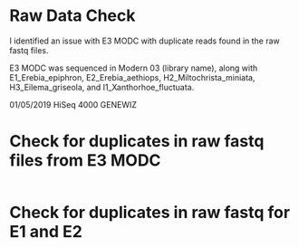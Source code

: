 # Raw Data Check

I identified an issue with E3 MODC with duplicate reads found in the raw fastq files. 

E3 MODC was sequenced in Modern 03 (library name), along with E1_Erebia_epiphron, E2_Erebia_aethiops, H2_Miltochrista_miniata, H3_Eilema_griseola, and I1_Xanthorhoe_fluctuata. 

01/05/2019	HiSeq 4000 GENEWIZ



# Check for duplicates in raw fastq files from E3 MODC

```

```




# Check for duplicates in raw fastq for E1 and E2




